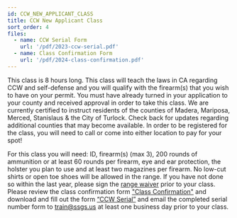 ```yaml
---
id: CCW_NEW_APPLICANT_CLASS
title: CCW New Applicant Class
sort_order: 4
files:
  - name: CCW Serial Form
    url: '/pdf/2023-ccw-serial.pdf'
  - name: Class Confirmation Form
    url: '/pdf/2024-class-confirmation.pdf'
---
```

This class is 8 hours long. This class will teach the laws in CA regarding CCW and self-defense and you will qualify with the firearm(s) that you wish to have on your permit.  You must have already turned in your application to your county and received approval in order to take this class. We are currently certified to instruct residents of the counties of Madera, Mariposa, Merced, Stanislaus & the City of Turlock. Check back for updates regarding additional counties that may become available. In order to be registered for the class, you will need to call or come into either location to pay for your spot!

For this class you will need: ID, firearm(s) (max 3), 200 rounds of ammunition or at least 60 rounds per firearm, eye and ear protection, the holster you plan to use and at least two magazines per firearm.  No low-cut shirts or open toe shoes will be allowed in the range. If you have not done so within the last year, please sign the [range waiver](http://www.smartwaiver.com/v/stagestopgunshop) prior to your class.  Please review the class confirmation form ["Class Confirmation"](/pdf/2024-class-confirmation.pdf) and download and fill out the form [“CCW Serial”](/pdf/2023-ccw-serial.pdf) and email the completed serial number form to [train@ssgs.us](mailto:train@ssgs.us) at least one business day prior to your class.